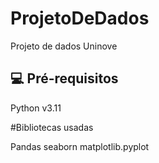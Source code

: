 # ProjetoDeDados
Projeto de dados Uninove


## 💻 Pré-requisitos

Python v3.11 

#Bibliotecas usadas

Pandas
seaborn
matplotlib.pyplot